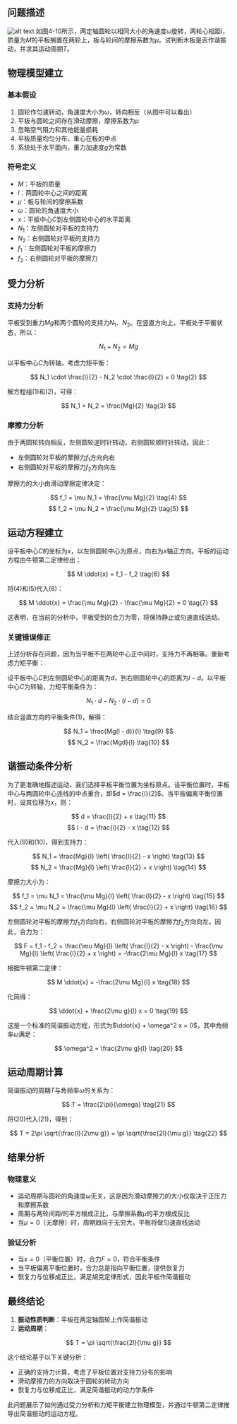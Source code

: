 ## 问题描述
![alt text](题目pic/平板圆轮振动周期分析.png)
如图4-10所示，两定轴圆轮以相同大小的角速度$\omega$旋转，两轮心相距$l$，质量为$M$的平板搁置在两轮上，板与轮间的摩擦系数为$\mu$。试判断木板是否作谐振动，并求其运动周期$T$。

## 物理模型建立

### 基本假设
1. 圆轮作匀速转动，角速度大小为$\omega$，转向相反（从图中可以看出）
2. 平板与圆轮之间存在滑动摩擦，摩擦系数为$\mu$
3. 忽略空气阻力和其他能量损耗
4. 平板质量均匀分布，重心在板的中点
5. 系统处于水平面内，重力加速度$g$为常数

### 符号定义
- $M$：平板的质量
- $l$：两圆轮中心之间的距离
- $\mu$：板与轮间的摩擦系数
- $\omega$：圆轮的角速度大小
- $x$：平板中心$C$到左侧圆轮中心的水平距离
- $N_1$：左侧圆轮对平板的支持力
- $N_2$：右侧圆轮对平板的支持力
- $f_1$：左侧圆轮对平板的摩擦力
- $f_2$：右侧圆轮对平板的摩擦力

## 受力分析

### 支持力分析

平板受到重力$Mg$和两个圆轮的支持力$N_1$、$N_2$。在竖直方向上，平板处于平衡状态，所以：

$$ N_1 + N_2 = Mg \tag{1} $$

以平板中心$C$为转轴，考虑力矩平衡：

$$ N_1 \cdot \frac{l}{2} - N_2 \cdot \frac{l}{2} = 0 \tag{2} $$

解方程组(1)和(2)，可得：

$$ N_1 = N_2 = \frac{Mg}{2} \tag{3} $$

### 摩擦力分析

由于两圆轮转向相反，左侧圆轮逆时针转动，右侧圆轮顺时针转动。因此：

- 左侧圆轮对平板的摩擦力$f_1$方向向右
- 右侧圆轮对平板的摩擦力$f_2$方向向左

摩擦力的大小由滑动摩擦定律决定：

$$ f_1 = \mu N_1 = \frac{\mu Mg}{2} \tag{4} $$
$$ f_2 = \mu N_2 = \frac{\mu Mg}{2} \tag{5} $$

## 运动方程建立

设平板中心$C$的坐标为$x$，以左侧圆轮中心为原点，向右为$x$轴正方向。平板的运动方程由牛顿第二定律给出：

$$ M \ddot{x} = f_1 - f_2 \tag{6} $$

将(4)和(5)代入(6)：

$$ M \ddot{x} = \frac{\mu Mg}{2} - \frac{\mu Mg}{2} = 0 \tag{7} $$

这表明，在当前的分析中，平板受到的合力为零，将保持静止或匀速直线运动。

### 关键错误修正

上述分析存在问题，因为当平板不在两轮中心正中间时，支持力不再相等。重新考虑力矩平衡：

设平板中心$C$到左侧圆轮中心的距离为$d$，到右侧圆轮中心的距离为$l - d$。以平板中心$C$为转轴，力矩平衡条件为：

$$ N_1 \cdot d - N_2 \cdot (l - d) = 0 \tag{8} $$

结合竖直方向的平衡条件(1)，解得：

$$ N_1 = \frac{Mg(l - d)}{l} \tag{9} $$
$$ N_2 = \frac{Mgd}{l} \tag{10} $$

## 谐振动条件分析

为了更准确地描述运动，我们选择平板平衡位置为坐标原点。设平衡位置时，平板中心与两圆轮中心连线的中点重合，即$d = \frac{l}{2}$。当平板偏离平衡位置时，设其位移为$x$，则：

$$ d = \frac{l}{2} + x \tag{11} $$
$$ l - d = \frac{l}{2} - x \tag{12} $$

代入(9)和(10)，得到支持力：

$$ N_1 = \frac{Mg}{l} \left( \frac{l}{2} - x \right) \tag{13} $$
$$ N_2 = \frac{Mg}{l} \left( \frac{l}{2} + x \right) \tag{14} $$

摩擦力大小为：

$$ f_1 = \mu N_1 = \frac{\mu Mg}{l} \left( \frac{l}{2} - x \right) \tag{15} $$
$$ f_2 = \mu N_2 = \frac{\mu Mg}{l} \left( \frac{l}{2} + x \right) \tag{16} $$

左侧圆轮对平板的摩擦力$f_1$方向向右，右侧圆轮对平板的摩擦力$f_2$方向向左。因此，合力为：

$$ F = f_1 - f_2 = \frac{\mu Mg}{l} \left( \frac{l}{2} - x \right) - \frac{\mu Mg}{l} \left( \frac{l}{2} + x \right) = -\frac{2\mu Mg}{l} x \tag{17} $$

根据牛顿第二定律：

$$ M \ddot{x} = -\frac{2\mu Mg}{l} x \tag{18} $$

化简得：

$$ \ddot{x} + \frac{2\mu g}{l} x = 0 \tag{19} $$

这是一个标准的简谐振动方程，形式为$\ddot{x} + \omega^2 x = 0$，其中角频率$\omega$满足：

$$ \omega^2 = \frac{2\mu g}{l} \tag{20} $$

## 运动周期计算

简谐振动的周期$T$与角频率$\omega$的关系为：

$$ T = \frac{2\pi}{\omega} \tag{21} $$

将(20)代入(21)，得到：

$$ T = 2\pi \sqrt{\frac{l}{2\mu g}} = \pi \sqrt{\frac{2l}{\mu g}} \tag{22} $$

## 结果分析

### 物理意义
- 运动周期与圆轮的角速度$\omega$无关，这是因为滑动摩擦力的大小仅取决于正压力和摩擦系数
- 周期与两轮间距$l$的平方根成正比，与摩擦系数$\mu$的平方根成反比
- 当$\mu = 0$（无摩擦）时，周期趋向于无穷大，平板将做匀速直线运动

### 验证分析
- 当$x = 0$（平衡位置）时，合力$F = 0$，符合平衡条件
- 当平板偏离平衡位置时，合力总是指向平衡位置，提供恢复力
- 恢复力与位移成正比，满足胡克定律形式，因此平板作简谐振动

## 最终结论

1. **振动性质判断**：平板在两定轴圆轮上作简谐振动
2. **运动周期**：

$$ T = \pi \sqrt{\frac{2l}{\mu g}} $$

这个结论基于以下关键分析：
- 正确的支持力计算，考虑了平板位置对支持力分布的影响
- 滑动摩擦力的方向取决于圆轮的转动方向
- 恢复力与位移成正比，满足简谐振动的动力学条件

此问题展示了如何通过受力分析和力矩平衡建立物理模型，并通过牛顿第二定律推导出简谐振动的运动方程。